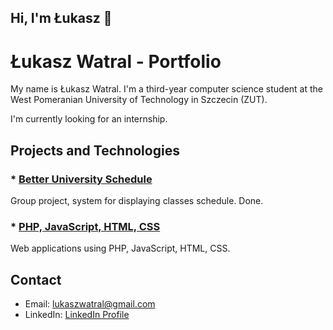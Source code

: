 ## Hi, I'm Łukasz 👋

# Łukasz Watral - Portfolio

My name is Łukasz Watral. I'm a third-year computer science student at the West Pomeranian University of Technology in Szczecin (ZUT).

I'm currently looking for an internship.

## Projects and Technologies

### * [Better University Schedule](https://github.com/lukaszwatral/projekt-calete)
Group project, system for displaying classes schedule. Done.

### * [PHP, JavaScript, HTML, CSS](https://github.com/lukaszwatral/Semester5/tree/main/WebApplications1)
Web applications using PHP, JavaScript, HTML, CSS.

## Contact

- Email: lukaszwatral@gmail.com
- LinkedIn: [LinkedIn Profile](https://www.linkedin.com/in/łukasz-watral-24bb05351/)

